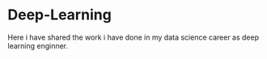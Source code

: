 # Deep-Learning
Here i have shared the work i have done in my data science career as deep learning enginner.
